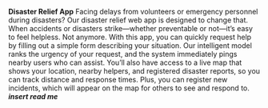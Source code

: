 **Disaster Relief App**
Facing delays from volunteers or emergency personnel during disasters? Our disaster relief web app is designed to change that. When accidents or disasters strike—whether preventable or not—it’s easy to feel helpless. Not anymore. With this app, you can quickly request help by filling out a simple form describing your situation. Our intelligent model ranks the urgency of your request, and the system immediately pings nearby users who can assist. You’ll also have access to a live map that shows your location, nearby helpers, and registered disaster reports, so you can track distance and response times. Plus, you can register new incidents, which will appear on the map for others to see and respond to.
***insert read me***

